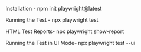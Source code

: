 Installation -
npm init playwright@latest

Running the Test -
npx playwright test

HTML Test Reports-
npx playwright show-report

Running the Test in UI Mode-
npx playwright test --ui
